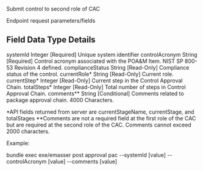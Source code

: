 Submit control to second role of CAC

Endpoint request parameters/fields

Field             Data Type  Details
-------------------------------------------------------------------------------------------------
systemId          Integer    [Required] Unique system identifier 
controlAcronym    String     [Required] Control acronym associated with the POA&M Item. NIST SP 800-53 Revision 4 defined.
complianceStatus  String     [Read-Only] Compliance status of the control.
currentRole*      String     [Read-Only] Current role.
currentStep*      Integer    [Read-Only] Current step in the Control Approval Chain.
totalSteps*       Integer    [Read-Only] Total number of steps in Control Approval Chain.
comments**        String     [Conditional] Comments related to package approval chain. 4000 Characters.

*API fields returned from server are currentStageName, currentStage, and totalStages
**Comments are not a required field at the first role of the CAC but are required at the second
role of the CAC. Comments cannot exceed 2000 characters.

Example:

bundle exec exe/emasser post approval pac --systemId [value] --controlAcronym [value] --comments [value]